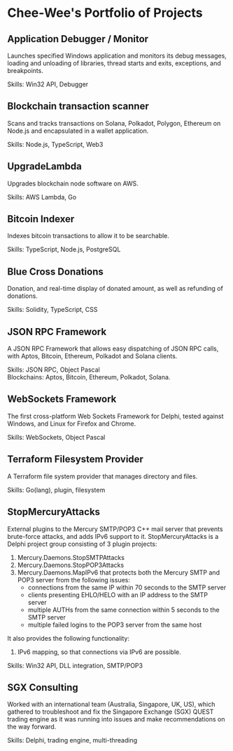 # Chee-Wee's Portfolio of Projects


## Application Debugger / Monitor
Launches specified Windows application and monitors its debug messages, loading and unloading of libraries, thread starts and exits, exceptions, and breakpoints.  

Skills: Win32 API, Debugger

## Blockchain transaction scanner
Scans and tracks transactions on Solana, Polkadot, Polygon, Ethereum on Node.js and encapsulated in a wallet application.  

Skills: Node.js, TypeScript, Web3

## UpgradeLambda
Upgrades blockchain node software on AWS.

Skills: AWS Lambda, Go

## Bitcoin Indexer
Indexes bitcoin transactions to allow it to be searchable.

Skills: TypeScript, Node.js, PostgreSQL

## Blue Cross Donations
Donation, and real-time display of donated amount, as well as refunding of donations.

Skills: Solidity, TypeScript, CSS

## JSON RPC Framework
A JSON RPC Framework that allows easy dispatching of JSON RPC calls, with Aptos, Bitcoin, Ethereum, Polkadot and Solana clients.

Skills: JSON RPC, Object Pascal  
Blockchains: Aptos, Bitcoin, Ethereum, Polkadot, Solana.

## WebSockets Framework
The first cross-platform Web Sockets Framework for Delphi, tested against Windows, and Linux for Firefox and Chrome.

Skills: WebSockets, Object Pascal
 
## Terraform Filesystem Provider
A Terraform file system provider that manages directory and files.

Skills: Go(lang), plugin, filesystem

## StopMercuryAttacks
External plugins to the Mercury SMTP/POP3  C++ mail server that prevents brute-force attacks, and adds IPv6 support to it.
StopMercuryAttacks is a Delphi project group consisting of 3 plugin projects:
1.	Mercury.Daemons.StopSMTPAttacks
2.	Mercury.Daemons.StopPOP3Attacks
3.	Mercury.Daemons.MapIPv6
that protects both the Mercury SMTP and POP3 server from the following issues:
    * connections from the same IP within 70 seconds to the SMTP server
    * clients presenting EHLO/HELO with an IP address to the SMTP server
    * multiple AUTHs from the same connection within 5 seconds to the SMTP server
    * multiple failed logins to the POP3 server from the same host

It also provides the following functionality:
1.	IPv6 mapping, so that connections via IPv6 are possible.

Skills: Win32 API, DLL integration, SMTP/POP3

## SGX Consulting
Worked with an international team (Australia, Singapore, UK, US), which gathered to troubleshoot and fix the Singapore Exchange (SGX) QUEST trading engine as it was running into issues and make recommendations on the way forward.

Skills: Delphi, trading engine, multi-threading
